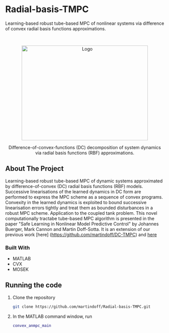 # Radial-basis-TMPC
Learning-based robust tube-based MPC of nonlinear systems via difference of convex radial basis functions approximations. 


<br />
<p align="center">
   <img src="https://github.com/martindoff/Radial-basis-TMPC/blob/main/RBF.png" alt="Logo" width="400" height="300">
  <p align="center">
   Difference-of-convex-functions (DC) decomposition of system dynamics via radial basis functions (RBF) approximations. 
    <br />  
  </p>
</p>

<!-- ABOUT THE PROJECT -->
## About The Project

Learning-based robust tube-based MPC of dynamic systems approximated by difference-of-convex (DC) radial basis functions (RBF) models. Successive linearisations of the learned dynamics in DC form are performed to express the MPC scheme as a sequence of convex programs.  Convexity in the learned dynamics is exploited to bound successive linearisation errors tightly and treat them as bounded disturbances in a robust MPC scheme. Application to the coupled tank problem. This novel computationally tractabe tube-based MPC algorithm is presented in the paper "Safe Learning in Nonlinear Model Predictive Control" by Johannes Buerger, Mark Cannon and Martin Doff-Sotta. It is an extension of our previous work [here] (https://github.com/martindoff/DC-TMPC) and [here](https://ora.ox.ac.uk/objects/uuid:a3a0130b-5387-44b3-97ae-1c9795b91a42/download_file?safe_filename=Doff-Sotta_and_Cannon_2022_Difference_of_convex.pdf&file_format=application%2Fpdf&type_of_work=Conference+item)

### Built With

* MATLAB
* CVX
* MOSEK

## Running the code

1. Clone the repository
   ```sh
   git clone https://github.com/martindoff/Radial-basis-TMPC.git
   ```
2. In the MATLAB command window, run

   ```matlab
   convex_anmpc_main
   ```
